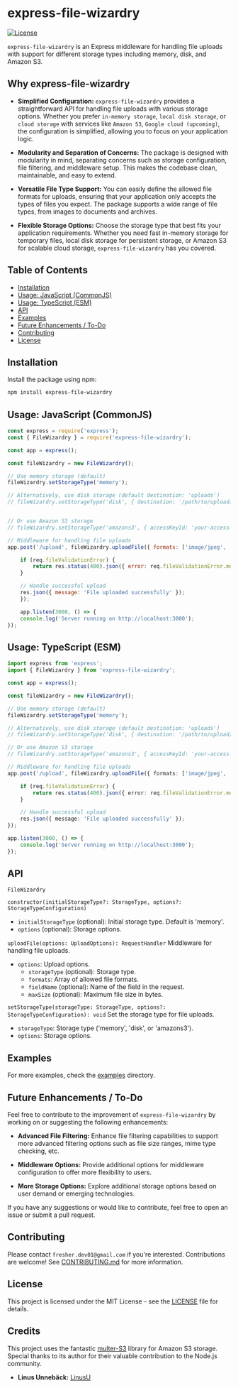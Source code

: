 # express-file-wizardry

[![License](https://img.shields.io/badge/License-MIT-blue.svg)](https://opensource.org/licenses/MIT)

`express-file-wizardry` is an Express middleware for handling file uploads with support for different storage types including memory, disk, and Amazon S3.

## Why express-file-wizardry

- **Simplified Configuration:** `express-file-wizardry` provides a straightforward API for handling file uploads with various storage options. Whether you prefer `in-memory storage`, `local disk storage`, or `cloud storage` with services like `Amazon S3`, `Google cloud (upcoming)`, the configuration is simplified, allowing you to focus on your application logic.

- **Modularity and Separation of Concerns:** The package is designed with modularity in mind, separating concerns such as storage configuration, file filtering, and middleware setup. This makes the codebase clean, maintainable, and easy to extend.

- **Versatile File Type Support:** You can easily define the allowed file formats for uploads, ensuring that your application only accepts the types of files you expect. The package supports a wide range of file types, from images to documents and archives.

- **Flexible Storage Options:** Choose the storage type that best fits your application requirements. Whether you need fast in-memory storage for temporary files, local disk storage for persistent storage, or Amazon S3 for scalable cloud storage, `express-file-wizardry` has you covered.

## Table of Contents

- [Installation](#installation)
- [Usage: JavaScript (CommonJS)](#usage-javascript-commonjs)
- [Usage: TypeScript (ESM)](#usage-typescript-esm)
- [API](#api)
- [Examples](#examples)
- [Future Enhancements / To-Do](#future-enhancements--to-do)
- [Contributing](#contributing)
- [License](#license)

## Installation

Install the package using npm:

```bash
npm install express-file-wizardry
```

## Usage: JavaScript (CommonJS)

``` javascript
const express = require('express');
const { FileWizardry } = require('express-file-wizardry');

const app = express();

const fileWizardry = new FileWizardry();

// Use memory storage (default)
fileWizardry.setStorageType('memory');

// Alternatively, use disk storage (default destination: 'uploads')
// fileWizardry.setStorageType('disk', { destination: '/path/to/upload/folder' });


// Or use Amazon S3 storage
// fileWizardry.setStorageType('amazons3', { accessKeyId: 'your-access-key', secretAccessKey:   'your-secret-key', region: 'your-region', bucket: 'your-bucket' });

// Middleware for handling file uploads
app.post('/upload', fileWizardry.uploadFile({ formats: ['image/jpeg', 'image/png'], fieldName: 'image' }), (req, res) => {

    if (req.fileValidationError) {
        return res.status(400).json({ error: req.fileValidationError.message });
    }

    // Handle successful upload
    res.json({ message: 'File uploaded successfully' });
    });

    app.listen(3000, () => {
    console.log('Server running on http://localhost:3000');
});
```

## Usage: TypeScript (ESM)

``` typescript
import express from 'express';
import { FileWizardry } from 'express-file-wizardry';

const app = express();

const fileWizardry = new FileWizardry();

// Use memory storage (default)
fileWizardry.setStorageType('memory');

// Alternatively, use disk storage (default destination: 'uploads')
// fileWizardry.setStorageType('disk', { destination: '/path/to/upload/folder' });

// Or use Amazon S3 storage
// fileWizardry.setStorageType('amazons3', { accessKeyId: 'your-access-key', secretAccessKey: 'your-secret-key', region: 'your-region', bucket: 'your-bucket' });

// Middleware for handling file uploads
app.post('/upload', fileWizardry.uploadFile({ formats: ['image/jpeg', 'image/png'], fieldName: 'image' }), (req, res) => {

    if (req.fileValidationError) {
        return res.status(400).json({ error: req.fileValidationError.message });
    }

    // Handle successful upload
    res.json({ message: 'File uploaded successfully' });
});

app.listen(3000, () => {
    console.log('Server running on http://localhost:3000');
});
```

## API

`FileWizardry`

`constructor(initialStorageType?: StorageType, options?: StorageTypeConfiguration)`

- `initialStorageType` (optional): Initial storage type. Default is 'memory'.
- `options` (optional): Storage options.

`uploadFile(options: UploadOptions): RequestHandler`
Middleware for handling file uploads.

- `options`: Upload options.
  - `storageType` (optional): Storage type.
  - `formats`: Array of allowed file formats.
  - `fieldName` (optional): Name of the field in the request.
  - `maxSize` (optional): Maximum file size in bytes.

`setStorageType(storageType: StorageType, options?: StorageTypeConfiguration): void`
Set the storage type for file uploads.

- `storageType`: Storage type ('memory', 'disk', or 'amazons3').
- `options`: Storage options.

## Examples

For more examples, check the [examples](/examples/) directory.

## Future Enhancements / To-Do

Feel free to contribute to the improvement of `express-file-wizardry` by working on or suggesting the following enhancements:

- **Advanced File Filtering:** Enhance file filtering capabilities to support more advanced filtering options such as file size ranges, mime type checking, etc.

- **Middleware Options:** Provide additional options for middleware configuration to offer more flexibility to users.

- **More Storage Options:** Explore additional storage options based on user demand or emerging technologies.

If you have any suggestions or would like to contribute, feel free to open an issue or submit a pull request.

## Contributing

Please contact `fresher.dev01@gmail.com` if you're interested.
Contributions are welcome! See [CONTRIBUTING.md](/CONTRIBUTING.md) for more information.

## License

This project is licensed under the MIT License - see the [LICENSE](https://opensource.org/licenses/MIT) file for details.

## Credits

This project uses the fantastic [multer-S3](https://www.npmjs.com/package/multer-s3) library for Amazon S3 storage. Special thanks to its author for their valuable contribution to the Node.js community.

- **Linus Unnebäck:** [LinusU](https://github.com/LinusU)
